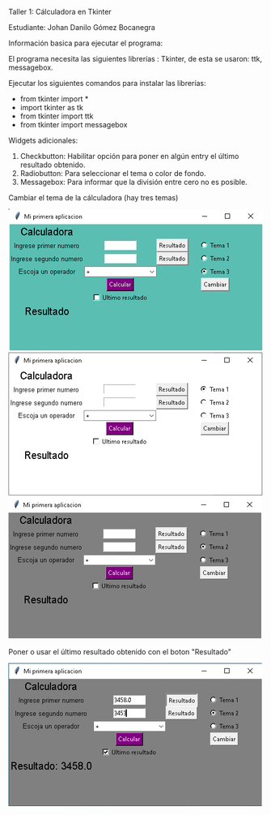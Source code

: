 Taller 1: Cálculadora en Tkinter

Estudiante:
Johan Danilo Gómez Bocanegra

Información basica para ejecutar el programa:

El programa necesita las siguientes librerías : Tkinter, de esta se usaron: ttk, messagebox. 

Ejecutar los siguientes comandos para instalar las librerías:

  - from tkinter import *
  - import tkinter as tk
  - from tkinter import ttk
  - from tkinter import messagebox

Widgets adicionales:
  1. Checkbutton: Habilitar opción para poner en algún entry el último resultado obtenido.
  2. Radiobutton: Para seleccionar el tema o color de fondo.
  3. Messagebox: Para informar que la división entre cero no es posible.

Cambiar el tema de la cálculadora (hay tres temas)

  ![alt tag](https://github.com/jgomezbo/Proyecto-Calculadora/blob/main/imagenes/Fondo%20azul.png)
  ![alt tag](https://github.com/jgomezbo/Proyecto-Calculadora/blob/main/imagenes/Fondo%20blanco.png)
  ![alt tag](https://github.com/jgomezbo/Proyecto-Calculadora/blob/main/imagenes/Fondo%20gray.png)
  
Poner o usar el último resultado obtenido con el boton "Resultado"

  ![alt tag](https://github.com/jgomezbo/Proyecto-Calculadora/blob/main/imagenes/Ultimo%20resultado.png)

  


